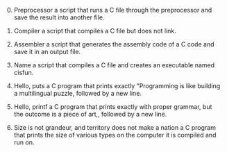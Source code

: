 0. Preprocessor
a script that runs a C file through the preprocessor and save the result into another file.

1. Compiler
a script that compiles a C file but does not link.

2. Assembler
a script that generates the assembly code of a C code and save it in an output file.

3. Name
a script that compiles a C file and creates an executable named cisfun.

4. Hello, puts
a C program that prints exactly "Programming is like building a multilingual puzzle, followed by a new line.

5. Hello, printf
a C program that prints exactly with proper grammar, but the outcome is a piece of art,, followed by a new line.

6. Size is not grandeur, and territory does not make a nation
a C program that prints the size of various types on the computer it is compiled and run on.
